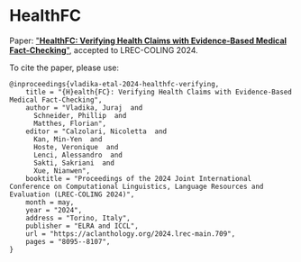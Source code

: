 # HealthFC
Paper: ["**HealthFC: Verifying Health Claims with Evidence-Based Medical Fact-Checking**"](https://aclanthology.org/2024.lrec-main.709/), accepted to LREC-COLING 2024. 


To cite the paper, please use:
```
@inproceedings{vladika-etal-2024-healthfc-verifying,
    title = "{H}ealth{FC}: Verifying Health Claims with Evidence-Based Medical Fact-Checking",
    author = "Vladika, Juraj  and
      Schneider, Phillip  and
      Matthes, Florian",
    editor = "Calzolari, Nicoletta  and
      Kan, Min-Yen  and
      Hoste, Veronique  and
      Lenci, Alessandro  and
      Sakti, Sakriani  and
      Xue, Nianwen",
    booktitle = "Proceedings of the 2024 Joint International Conference on Computational Linguistics, Language Resources and Evaluation (LREC-COLING 2024)",
    month = may,
    year = "2024",
    address = "Torino, Italy",
    publisher = "ELRA and ICCL",
    url = "https://aclanthology.org/2024.lrec-main.709",
    pages = "8095--8107",
}
```
